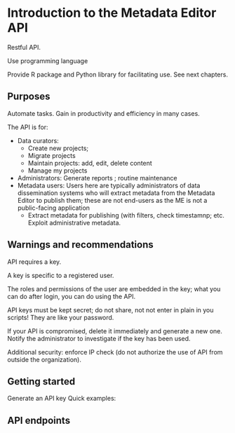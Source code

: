 # Introduction to the Metadata Editor API

Restful API.

Use programming language

Provide R package and Python library for facilitating use. See next chapters.


## Purposes

Automate tasks. Gain in productivity and efficiency in many cases.

The API is for:
- Data curators:
  - Create new projects;
  - Migrate projects 
  - Maintain projects: add, edit, delete content 
  - Manage my projects
- Administrators: Generate reports ; routine maintenance
- Metadata users: Users here are typically administrators of data dissemination systems who will extract metadata from the Metadata Editor to publish them; these are not end-users as the ME is not a public-facing application
  - Extract metadata for publishing (with filters, check timestamnp; etc. Exploit administrative metadata.  


## Warnings and recommendations

API requires a key.

A key is specific to a registered user.

The roles and permissions of the user are embedded in the key; what you can do after login, you can do using the API.

API keys must be kept secret; do not share, not not enter in plain in you scripts! They are like your password.

If your API is compromised, delete it immediately and generate a new one. Notify the administrator to investigate if the key has been used. 

Additional security: enforce IP check (do not authorize the use of API from outside the organization).


## Getting started

Generate an API key
Quick examples:


## API endpoints



